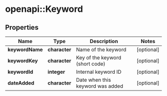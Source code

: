 # openapi::Keyword


## Properties
Name | Type | Description | Notes
------------ | ------------- | ------------- | -------------
**keywordName** | **character** | Name of the keyword | [optional] 
**keywordKey** | **character** | Key of the keyword (short code) | [optional] 
**keywordId** | **integer** | Internal keyword ID | [optional] 
**dateAdded** | **character** | Date when this keyword was added | [optional] 


